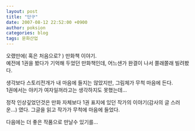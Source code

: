 ```yaml
---
layout: post
title: "단구"
date: 2007-08-12 22:52:00 +0900
author: poksion
categories: blog
tags: 문화산업
---
```


오랬만에( 혹은 처음으로? ) 만화책 이야기. <br/>
예전에 1권을 봤다가 기억해 두었던 만화책인데, 어느샌가 완결이 나서 쫄래쫄래 빌려봤다.

생각보다 스토리전개가 내 마음에 들지는 않았지만, 그림체가 무척 마음에 든다. <br/>
1권에서는 야키가 여자일꺼라고는 생각하지도 못했는데...

정작 인상깊었던것은 만화 자체보다 1권 표지에 있던 작가의 이야기(감사의 글 스러운...) 였다. 그글을 읽고 작가가 무척에 마음에 들었다.

다음에는 더 좋은 작품으로 만날수 있기를...

